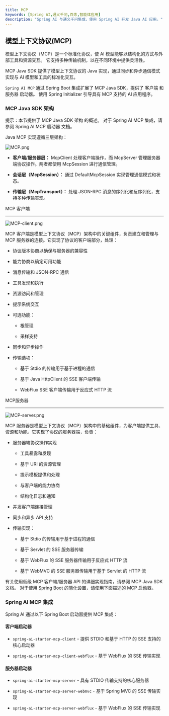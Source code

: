 ```yaml
---
title: MCP
keywords: [Spring AI,通义千问,百炼,智能体应用]
description: "Spring AI 与通义千问集成，使用 Spring AI 开发 Java AI 应用。"
---
```


## 模型上下文协议(MCP)

模型上下文协议（MCP）是一个标准化协议，使 AI 模型能够以结构化的方式与外部工具和资源交互。 它支持多种传输机制，以在不同环境中提供灵活性。

MCP Java SDK 提供了模型上下文协议的 Java 实现，通过同步和异步通信模式实现与 AI 模型和工具的标准化交互。

`Spring AI MCP` 通过 Spring Boot 集成扩展了 MCP Java SDK，提供了 客户端 和 服务器 启动器。 使用 Spring Initializer 引导具有 MCP 支持的 AI 应用程序。

### MCP Java SDK 架构

提示：本节提供了 MCP Java SDK 架构 的概述。 对于 Spring AI MCP 集成，请参阅 Spring AI MCP 启动器 文档。

Java MCP 实现遵循三层架构：

![MCP.png](MCP.png)

- **客户端/服务器层：** McpClient 处理客户端操作，而 McpServer 管理服务器端协议操作。两者都使用 McpSession 进行通信管理。

- **会话层（McpSession）：** 通过 DefaultMcpSession 实现管理通信模式和状态。

- **传输层（McpTransport）：** 处理 JSON-RPC 消息的序列化和反序列化，支持多种传输实现。

MCP 客户端

---

![MCP-client.png](MCP-client.png)

MCP 客户端是模型上下文协议（MCP）架构中的关键组件，负责建立和管理与 MCP 服务器的连接。它实现了协议的客户端部分，处理：

- 协议版本协商以确保与服务器的兼容性

- 能力协商以确定可用功能

- 消息传输和 JSON-RPC 通信

- 工具发现和执行

- 资源访问和管理

- 提示系统交互

- 可选功能：

    - 根管理

    - 采样支持

- 同步和异步操作

- 传输选项：

    - 基于 Stdio 的传输用于基于进程的通信

    - 基于 Java HttpClient 的 SSE 客户端传输

    - WebFlux SSE 客户端传输用于反应式 HTTP 流

MCP服务器

---
![MCP-server.png](MCP-server.png)

MCP 服务器是模型上下文协议（MCP）架构中的基础组件，为客户端提供工具、资源和功能。它实现了协议的服务器端，负责：

- 服务器端协议操作实现

  - 工具暴露和发现

  - 基于 URI 的资源管理

  - 提示模板提供和处理

  - 与客户端的能力协商

  - 结构化日志和通知

- 并发客户端连接管理

- 同步和异步 API 支持

- 传输实现：

  - 基于 Stdio 的传输用于基于进程的通信

  - 基于 Servlet 的 SSE 服务器传输

  - 基于 WebFlux 的 SSE 服务器传输用于反应式 HTTP 流

  - 基于 WebMVC 的 SSE 服务器传输用于基于 Servlet 的 HTTP 流

有关使用低级 MCP 客户端/服务器 API 的详细实现指南，请参阅 MCP Java SDK 文档。 对于使用 Spring Boot 的简化设置，请使用下面描述的 MCP 启动器。

### Spring AI MCP 集成

Spring AI 通过以下 Spring Boot 启动器提供 MCP 集成：

#### 客户端启动器

- `spring-ai-starter-mcp-client` - 提供 STDIO 和基于 HTTP 的 SSE 支持的核心启动器

- `spring-ai-starter-mcp-client-webflux` - 基于 WebFlux 的 SSE 传输实现

#### 服务器启动器

- `spring-ai-starter-mcp-server` - 具有 STDIO 传输支持的核心服务器

- `spring-ai-starter-mcp-server-webmvc` - 基于 Spring MVC 的 SSE 传输实现

- `spring-ai-starter-mcp-server-webflux` - 基于 WebFlux 的 SSE 传输实现

